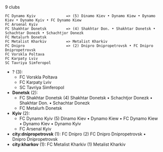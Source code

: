 9 clubs

```
FC Dynamo Kyiv              => (5) Dinamo Kiev • Dynamo Kiew • Dynamo Kiev • Dynamo Kyiv • FC Dynamo Kiew
FC Arsenal Kyiv             
FC Shakhtar Donetsk         => (4) Shakhtar Don. • Shakhtar Donetsk • Schachtar Donezk • Schachtjor Donezk
FC Metalurh Donetsk         
FC Metalist Kharkiv         => Metalist Kharkiv
FC Dnipro                   => (2) Dnipro Dnipropetrovsk • FC Dnipro Dnipropetrovsk
FC Vorskla Poltava          
FC Karpaty Lviv             
SC Tavriya Simferopol       
```



- ? (3): 
  - FC Vorskla Poltava 
  - FC Karpaty Lviv 
  - SC Tavriya Simferopol 
- **Donetsk** (2): 
  - FC Shakhtar Donetsk  (4) Shakhtar Donetsk • Schachtjor Donezk • Shakhtar Don. • Schachtar Donezk
  - FC Metalurh Donetsk 
- **Kyiv** (2): 
  - FC Dynamo Kyiv  (5) Dinamo Kiev • Dynamo Kiew • FC Dynamo Kiew • Dynamo Kiev • Dynamo Kyiv
  - FC Arsenal Kyiv 
- **city:dnipropetrovsk** (1): FC Dnipro  (2) FC Dnipro Dnipropetrovsk • Dnipro Dnipropetrovsk
- **city:kharkov** (1): FC Metalist Kharkiv  (1) Metalist Kharkiv


